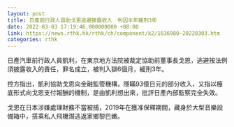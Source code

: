 ```yaml
---
layout: post
title: 日產前行政人員助戈恩逃避披露收入　判囚半年緩刑3年
date: 2022-03-03 17:19:46.000000000 +08:00
link: https://news.rthk.hk/rthk/ch/component/k2/1636980-20220303.htm
categories: rthk
---
```


日產汽車前行政人員凱利，在東京地方法院被裁定協助前董事長戈恩，逃避按法例須披露收入的責任，罪名成立，被判入獄6個月，緩刑3年。

控方指出，凱利協助戈恩向金融監管機構，隱瞞93億日元的部分收入，又指以檯底形式向戈恩支付報酬的機制，是由凱利想出來，批評日產內部監察完全失效。

戈恩在日本涉嫌處理財務不當被捕，2019年在獲准保釋期間，藏身於大型音樂設備箱中，搭乘私人飛機潛逃返家鄉黎巴嫩。
